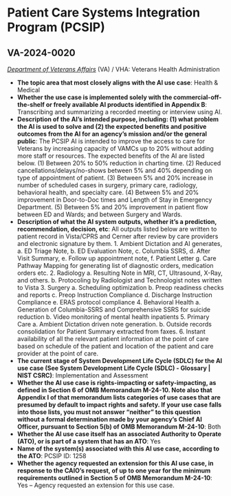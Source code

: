 # Patient Care Systems Integration Program (PCSIP)
## VA-2024-0020
_[Department of Veterans Affairs](<../3_agency/Department of Veterans Affairs.md>)_ (VA) / VHA: Veterans Health Administration


+ **The topic area that most closely aligns with the AI use case**: Health & Medical
+ **Whether the use case is implemented solely with the commercial-off-the-shelf or freely available AI products identified in Appendix B**: Transcribing and summarizing a recorded meeting or interview using AI.
+ **Description of the AI’s intended purpose, including: (1) what problem the AI is used to solve and (2) the expected benefits and positive outcomes from the AI for an agency’s mission and/or the general public**: The PCSIP AI is intended to improve the access to care for Veterans by increasing capacity of VAMCs up to 20% without adding more staff or resources. 
The expected benefits of the AI are listed below. 
(1) Between 20% to 50% reduction in charting time. 
(2) Reduced cancellations/delays/no-shows between 5% and 40% depending on type of appointment of patient. 
(3) Between 5% and 20% increase in number of scheduled cases in surgery, primary care, radiology, behavioral health, and specialty care.
(4) Between 5% and 20% improvement in Door-to-Doc times and Length of Stay in Emergency Department.
(5) Between 5% and 20% improvement in patient flow between ED and Wards; and between Surgery and Wards.
+ **Description of what the AI system outputs, whether it’s a prediction, recommendation, decision, etc**: All outputs listed below are written to patient record in Vista/CPRS and Cerner after review by care providers and electronic signature by them. 1. Ambient Dictation and AI generates,       a. ED Triage Note,        b. ED Evaluation Note,        c. Columbia SSRS,        d. After Visit Summary,        e. Follow up appointment note,        f. Patient Letter       g. Care Pathway Mapping for generating list of diagnostic orders, medication orders etc. 2. Radiology        a. Resulting Note in MRI, CT, Ultrasound, X-Ray, and others.       b. Protocoling by Radiologist and Technologist notes written to Vista  3. Surgery       a. Scheduling optimization       b. Preop readiness checks and reports       c. Preop Instruction Compliance       d. Discharge Instruction Compliance       e. ERAS protocol compliance 4. Behavioral Health       a. Generation of Columbia-SSRS and Comprehensive SSRS for suicide reduction       b. Video monitoring of mental health inpatients 5. Primary Care       a. Ambient Dictation driven note generation.       b. Outside records consolidation for Patient Summary extracted from faxes. 6. Instant availability of all the relevant patient information at the point of care based on schedule of the patient and location of the patient and care provider at the point of care.
+ **The current stage of System Development Life Cycle (SDLC) for the AI use case (See System Development Life Cycle (SDLC) - Glossary | NIST CSRC)**: Implementation and Assessment
+ **Whether the AI use case is rights-impacting or safety-impacting, as defined in Section 6 of OMB Memorandum M-24-10. Note also that Appendix I of that memorandum lists categories of use cases that are presumed by default to impact rights and safety. If your use case falls into those lists, you must not answer “neither” to this question without a formal determination made by your agency’s Chief AI Officer, pursuant to Section 5(b) of OMB Memorandum M-24-10**: Both
+ **Whether the AI use case itself has an associated Authority to Operate (ATO), or is part of a system that has an ATO**: Yes
+ **Name of the system(s) associated with this AI use case, according to the ATO**: PCSIP ID: 1258
+ **Whether the agency requested an extension for this AI use case, in response to the CAIO’s request, of up to one year for the minimum requirements outlined in Section 5 of OMB Memorandum M-24-10**: Yes – Agency requested an extension for this use case.